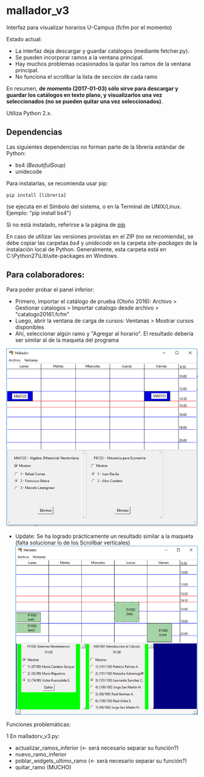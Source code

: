 # mallador_v3
Interfaz para visualizar horarios U-Campus (fcfm por el momento)

Estado actual:
- La interfaz deja descargar y guardar catálogos (mediante fetcher.py).
- Se pueden incorporar ramos a la ventana principal.
- Hay muchos problemas ocasionados la quitar los ramos de la ventana principal.
- No funciona el scrollbar la lista de sección de cada ramo

En resumen, **de momento (2017-01-03) sólo sirve para descargar y guardar los catálogos en texto plano, y visualizarlos una vez seleccionados (no se pueden quitar una vez seleccionados)**.

Utiliza Python 2.x.

## Dependencias  

Las siguientes dependencias no forman parte de la librería estándar de Python:
- bs4 *(BeautifulSoup)*
- unidecode

Para instalarlas, se recomienda usar pip:
```
pip install [librería]
```
(se ejecuta en el Símbolo del sistema, o en la Terminal de UNIX/Linux. Ejemplo: "pip install bs4")

Si no está instalado, referirse a la página de [pip](https://pip.pypa.io/en/stable/installing/)

En caso de utilizar las versiones provistas en el ZIP (no se recomienda), se debe copiar las carpetas *bs4* y *unidecode* en la carpeta *site-packages* de la instalación local de Python. Generalmente, esta carpeta está en C:\Python27\Lib\site-packages en Windows.


## Para colaboradores:

Para poder probar el panel inferior:
- Primero, importar el catálogo de prueba (Otoño 2016):
	Archivo > Gestionar catalogos > Importar catalogo desde archivo > "catalogo20161.fcfm"
- Luego, abrir la ventana de carga de cursos:
	Ventanas > Mostrar cursos disponibles
- Ahí, seleccionar algún ramo y "Agregar al horario". El resultado debería ser similar al de la maqueta del programa

![maqueta.png](https://raw.githubusercontent.com/gaboflowers/mallador_v3/master/maqueta.png)

- Update: Se ha logrado prácticamente un resultado similar a la maqueta (falta solucionar lo de los Scrollbar verticales)
![captura](https://raw.githubusercontent.com/gaboflowers/mallador_v3/master/captura_main.png)

Funciones problemáticas:

1  En malladorv_v3.py:
  - actualizar_ramos_inferior (<- será necesario separar su función?)
  - nuevo_ramo_inferior
  - poblar_widgets_ultimo_ramo (<- será necesario separar su función?)
  - quitar_ramo (MUCHO)
  
